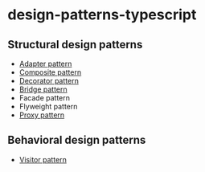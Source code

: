 # design-patterns-typescript

## Structural design patterns

- [Adapter pattern](./src/adapter)
- [Composite pattern](./src/composite)  
- [Decorator pattern](./src/decorator)
- [Bridge pattern](./src/bridge)
- Facade pattern
- Flyweight pattern
- [Proxy pattern](./src/proxy)

## Behavioral design patterns

- [Visitor pattern](./src/visitor)
